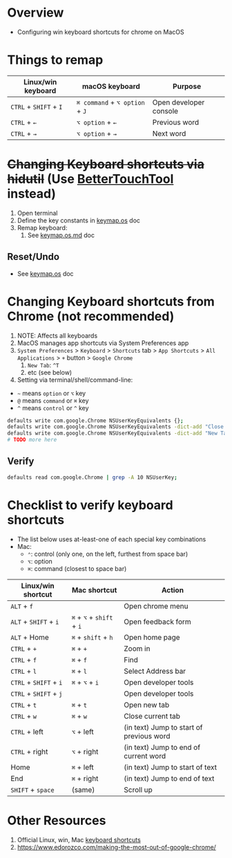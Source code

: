 # Overview

- Configuring win keyboard shortcuts for chrome on MacOS

# Things to remap

|Linux/win keyboard|macOS keyboard|Purpose|
|---|---|---|
|`CTRL` + `SHIFT` + `I`|`⌘ command` + `⌥ option` + `J`|Open developer console|
|`CTRL` + `←`|`⌥ option` + `←`|Previous word|
|`CTRL` + `→`|`⌥ option` + `→`|Next word|


# ~~Changing Keyboard shortcuts via hidutil~~ (Use [BetterTouchTool](https://folivora.ai/) instead)

1. Open terminal
1. Define the key constants in [keymap.os](./keymap.os.md#steps-via-command-line) doc
1. Remap keyboard:
    1. See [keymap.os.md](./keymap.os.md) doc

## Reset/Undo

- See [keymap.os](./keymap.os.md#resetundo) doc

# Changing Keyboard shortcuts from Chrome (not recommended)
1. NOTE: Affects all keyboards
1. MacOS manages app shortcuts via System Preferences app
1. `System Preferences` > `Keyboard` > `Shortcuts` tab > `App Shortcuts` > `All Applications` > `+` button > `Google Chrome`
    1. `New Tab`: `^T`
    1. etc (see below)
1. Setting via terminal/shell/command-line:

- `~` means `option` or `⌥` key
- `@` means `command` or `⌘` key
- `^` means `control` or `^` key
```sh
defaults write com.google.Chrome NSUserKeyEquivalents {};
defaults write com.google.Chrome NSUserKeyEquivalents -dict-add "Close Tab" "^w";
defaults write com.google.Chrome NSUserKeyEquivalents -dict-add "New Tab" "⌘t";
# TODO more here
```

## Verify

```sh
defaults read com.google.Chrome | grep -A 10 NSUserKey;
```

# Checklist to verify keyboard shortcuts

- The list below uses at-least-one of each special key combinations
- Mac:
    - `⌃`: control (only one, on the left, furthest from space bar)
    - `⌥`: option
    - `⌘`: command (closest to space bar)

| Linux/win shortcut     | Mac shortcut              | Action                                   |
|------------------------|---------------------------|------------------------------------------|
| `ALT` + `f`            |                           | Open chrome menu                         |
| `ALT` + `SHIFT` + `i`  | `⌘` + `⌥` + `shift` + `i` | Open feedback form                       |
| `ALT` + Home           | `⌘` + `shift` + `h`       | Open home page                           |
| `CTRL` + `+`           | `⌘` + `+`                 | Zoom in                                  |
| `CTRL` + `f`           | `⌘` + `f`                 | Find                                     |
| `CTRL` + `l`           | `⌘` + `l`                 | Select Address bar                       |
| `CTRL` + `SHIFT` + `i` | `⌘` + `⌥` + `i`           | Open developer tools                     |
| `CTRL` + `SHIFT` + `j` |                           | Open developer tools                     |
| `CTRL` + `t`           | `⌘` + `t`                 | Open new tab                             |
| `CTRL` + `w`           | `⌘` + `w`                 | Close current tab                        |
| `CTRL` + left          | `⌥` + left                | (in text) Jump to start of previous word |
| `CTRL` + right         | `⌥` + right               | (in text) Jump to end of current word    |
| Home                   | `⌘` + left                | (in text) Jump to start of text          |
| End                    | `⌘` + right               | (in text) Jump to end of text            |
| `SHIFT` + `space`      | (same)                    | Scroll up                                |

# Other Resources

1. Official Linux, win, Mac [keyboard shortcuts](https://support.google.com/chrome/answer/157179?hl=en&co=GENIE.Platform%3DDesktop)
1. https://www.edorozco.com/making-the-most-out-of-google-chrome/
